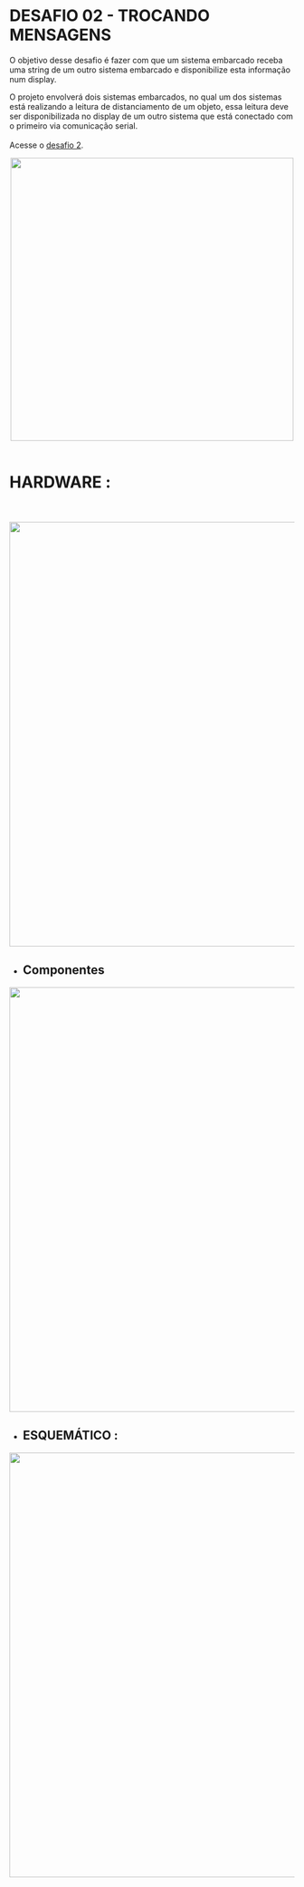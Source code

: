 
 # **DESAFIO 02 - TROCANDO MENSAGENS**
 
O objetivo desse desafio é fazer com que um sistema embarcado receba uma string de um outro sistema embarcado e disponibilize esta informação num display.

O projeto envolverá dois sistemas embarcados, no qual um dos sistemas está realizando a leitura de distanciamento de um objeto, essa leitura deve ser disponibilizada no display de um outro sistema que está conectado com o primeiro via comunicação serial.
<br/>
<br/>
Acesse o [desafio 2](https://www.tinkercad.com/things/6wpS336kWWO).

 <div align="center">
<img src="https://user-images.githubusercontent.com/99812296/165872665-fcb8af8b-6a28-4b8c-a027-774639fcc029.png" width="500"/>
</div>

<br/>

# **HARDWARE** :

<br/>
<br/>

<div align="center">
<img src="https://user-images.githubusercontent.com/99812296/165871446-b368f0df-e81d-440b-8ff5-2a61fcd34921.png" width="750"/>
</div>

- ## **Componentes**

<div align="center">
<img src="https://user-images.githubusercontent.com/99812296/165872214-5c897a03-1622-41a5-aa97-29c23e3dbeee.png" width="750"/>
</div>
 
 - ## **ESQUEMÁTICO** :

<div align="center">
<img src="https://user-images.githubusercontent.com/99812296/165873452-3f48a92b-4979-424b-b482-9007e53e4622.png" width="750"/>
</div>
<br/>

